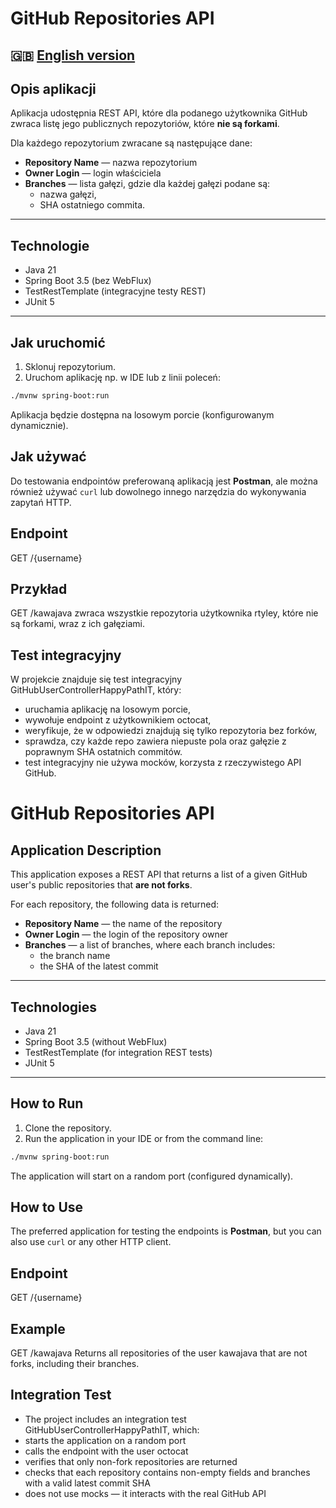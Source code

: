 # GitHub Repositories API

## 🇬🇧 [English version](#english-version)

## Opis aplikacji

Aplikacja udostępnia REST API, które dla podanego użytkownika GitHub zwraca listę jego publicznych repozytoriów, które **nie są forkami**.

Dla każdego repozytorium zwracane są następujące dane:
- **Repository Name** — nazwa repozytorium
- **Owner Login** — login właściciela
- **Branches** — lista gałęzi, gdzie dla każdej gałęzi podane są:
  - nazwa gałęzi,
  - SHA ostatniego commita.

---

## Technologie

- Java 21
- Spring Boot 3.5 (bez WebFlux)
- TestRestTemplate (integracyjne testy REST)
- JUnit 5

---

## Jak uruchomić

1. Sklonuj repozytorium.
2. Uruchom aplikację np. w IDE lub z linii poleceń:

```bash
./mvnw spring-boot:run
```
Aplikacja będzie dostępna na losowym porcie (konfigurowanym dynamicznie).

## Jak używać

Do testowania endpointów preferowaną aplikacją jest **Postman**, ale można również używać `curl` lub dowolnego innego narzędzia do wykonywania zapytań HTTP.

## Endpoint
GET /{username}
## Przykład
GET /kawajava
zwraca wszystkie repozytoria użytkownika rtyley, które nie są forkami, wraz z ich gałęziami.

## Test integracyjny
W projekcie znajduje się test integracyjny GitHubUserControllerHappyPathIT, który:

- uruchamia aplikację na losowym porcie,
- wywołuje endpoint z użytkownikiem octocat,
- weryfikuje, że w odpowiedzi znajdują się tylko repozytoria bez forków,
- sprawdza, czy każde repo zawiera niepuste pola oraz gałęzie z poprawnym SHA ostatnich commitów.
- test integracyjny nie używa mocków, korzysta z rzeczywistego API GitHub.


# GitHub Repositories API

## Application Description

This application exposes a REST API that returns a list of a given GitHub user's public repositories that **are not forks**.

For each repository, the following data is returned:
- **Repository Name** — the name of the repository  
- **Owner Login** — the login of the repository owner  
- **Branches** — a list of branches, where each branch includes:
  - the branch name  
  - the SHA of the latest commit  

---

## Technologies

- Java 21  
- Spring Boot 3.5 (without WebFlux)  
- TestRestTemplate (for integration REST tests)  
- JUnit 5  

---

## How to Run

1. Clone the repository.  
2. Run the application in your IDE or from the command line:

```bash
./mvnw spring-boot:run
```

The application will start on a random port (configured dynamically).

## How to Use

The preferred application for testing the endpoints is **Postman**, but you can also use `curl` or any other HTTP client.

## Endpoint
GET /{username}
## Example
GET /kawajava
Returns all repositories of the user kawajava that are not forks, including their branches.
## Integration Test
- The project includes an integration test GitHubUserControllerHappyPathIT, which:
- starts the application on a random port
- calls the endpoint with the user octocat
- verifies that only non-fork repositories are returned
- checks that each repository contains non-empty fields and branches with a valid latest commit SHA
- does not use mocks — it interacts with the real GitHub API
